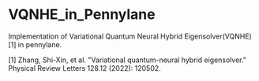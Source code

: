 # VQNHE_in_Pennylane

Implementation of Variational Quantum Neural Hybrid Eigensolver(VQNHE)[1] in pennylane.




[1] Zhang, Shi-Xin, et al. "Variational quantum-neural hybrid eigensolver." Physical Review Letters 128.12 (2022): 120502.
